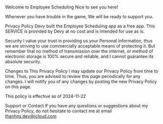 Welcome to Employee Scheduling
Nice to see you here!

Whenever you have trouble in the game, We will be ready to support you.

Privacy Policy
Devy built the Employee Scheduling app as a free app. This SERVICE is provided by Devy at no cost and is intended for use as is.

Security
I value your trust in providing us your Personal Information, thus we are striving to use commercially acceptable means of protecting it. But remember that no method of transmission over the internet, or method of electronic storage is 100% secure and reliable, and I cannot guarantee its absolute security.

Changes to This Privacy Policy
I may update our Privacy Policy from time to time. Thus, you are advised to review this page periodically for any changes. I will notify you of any changes by posting the new Privacy Policy on this page.

This policy is effective as of 2024-11-22

Support or Contact
If you have any questions or suggestions about my Privacy Policy, do not hesitate to contact me at email thanhns.dev@icloud.com
